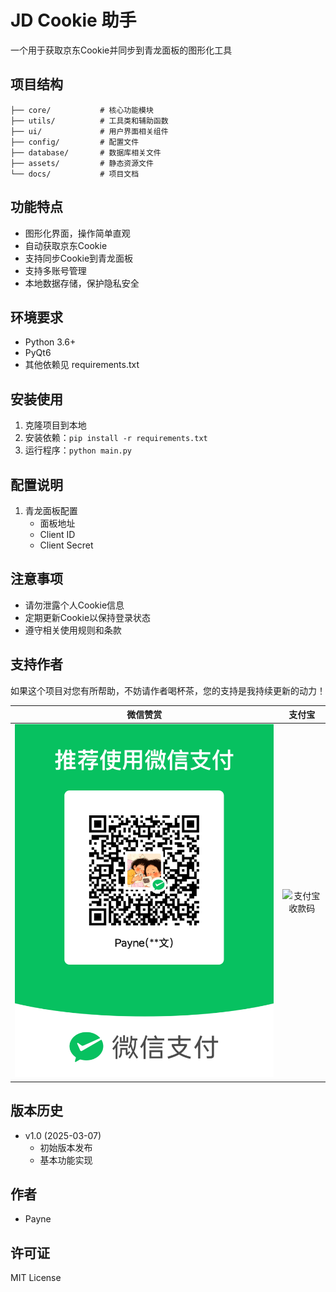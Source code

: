 # JD Cookie 助手

一个用于获取京东Cookie并同步到青龙面板的图形化工具

## 项目结构

```
├── core/           # 核心功能模块
├── utils/          # 工具类和辅助函数
├── ui/             # 用户界面相关组件
├── config/         # 配置文件
├── database/       # 数据库相关文件
├── assets/         # 静态资源文件
└── docs/           # 项目文档
```


## 功能特点

- 图形化界面，操作简单直观
- 自动获取京东Cookie
- 支持同步Cookie到青龙面板
- 支持多账号管理
- 本地数据存储，保护隐私安全

## 环境要求

- Python 3.6+
- PyQt6
- 其他依赖见 requirements.txt

## 安装使用

1. 克隆项目到本地
2. 安装依赖：`pip install -r requirements.txt`
3. 运行程序：`python main.py`

## 配置说明

1. 青龙面板配置
   - 面板地址
   - Client ID
   - Client Secret

## 注意事项

- 请勿泄露个人Cookie信息
- 定期更新Cookie以保持登录状态
- 遵守相关使用规则和条款

## 支持作者

如果这个项目对您有所帮助，不妨请作者喝杯茶，您的支持是我持续更新的动力！

| 微信赞赏 | 支付宝 |
| :---: | :---: |
| ![微信赞赏码](about/wx.png) | ![支付宝收款码](about/zfb.png) |

## 版本历史

- v1.0 (2025-03-07)
  - 初始版本发布
  - 基本功能实现

## 作者

- Payne

## 许可证

MIT License